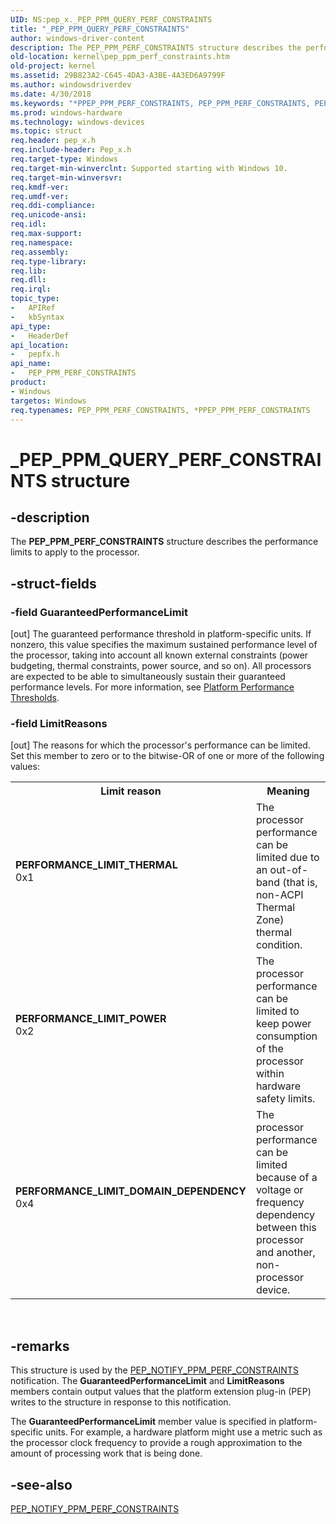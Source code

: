 ```yaml
---
UID: NS:pep_x._PEP_PPM_QUERY_PERF_CONSTRAINTS
title: "_PEP_PPM_QUERY_PERF_CONSTRAINTS"
author: windows-driver-content
description: The PEP_PPM_PERF_CONSTRAINTS structure describes the performance limits to apply to the processor.
old-location: kernel\pep_ppm_perf_constraints.htm
old-project: kernel
ms.assetid: 29B823A2-C645-4DA3-A3BE-4A3ED6A9799F
ms.author: windowsdriverdev
ms.date: 4/30/2018
ms.keywords: "*PPEP_PPM_PERF_CONSTRAINTS, PEP_PPM_PERF_CONSTRAINTS, PEP_PPM_PERF_CONSTRAINTS structure [Kernel-Mode Driver Architecture], PERFORMANCE_LIMIT_DOMAIN_DEPENDENCY, PERFORMANCE_LIMIT_POWER, PERFORMANCE_LIMIT_THERMAL, PPEP_PPM_PERF_CONSTRAINTS, PPEP_PPM_PERF_CONSTRAINTS structure pointer [Kernel-Mode Driver Architecture], _PEP_PPM_QUERY_PERF_CONSTRAINTS, kernel.pep_ppm_perf_constraints, pepfx/PEP_PPM_PERF_CONSTRAINTS, pepfx/PPEP_PPM_PERF_CONSTRAINTS"
ms.prod: windows-hardware
ms.technology: windows-devices
ms.topic: struct
req.header: pep_x.h
req.include-header: Pep_x.h
req.target-type: Windows
req.target-min-winverclnt: Supported starting with Windows 10.
req.target-min-winversvr: 
req.kmdf-ver: 
req.umdf-ver: 
req.ddi-compliance: 
req.unicode-ansi: 
req.idl: 
req.max-support: 
req.namespace: 
req.assembly: 
req.type-library: 
req.lib: 
req.dll: 
req.irql: 
topic_type:
-	APIRef
-	kbSyntax
api_type:
-	HeaderDef
api_location:
-	pepfx.h
api_name:
-	PEP_PPM_PERF_CONSTRAINTS
product:
- Windows
targetos: Windows
req.typenames: PEP_PPM_PERF_CONSTRAINTS, *PPEP_PPM_PERF_CONSTRAINTS
---
```


# _PEP_PPM_QUERY_PERF_CONSTRAINTS structure


## -description


The <b>PEP_PPM_PERF_CONSTRAINTS</b> structure describes the performance limits to apply to the processor.


## -struct-fields




### -field GuaranteedPerformanceLimit

[out] The guaranteed performance threshold in platform-specific units. If nonzero, this value specifies the maximum sustained performance level of the processor, taking into account all known external constraints (power budgeting, thermal constraints, power source, and so on). All processors are expected to be able to simultaneously sustain their guaranteed performance levels. For more information, see <a href="https://msdn.microsoft.com/library/windows/hardware/mt629132">Platform Performance Thresholds</a>.


### -field LimitReasons

[out] The reasons for which the processor's performance can be limited. Set this member to zero or to the bitwise-OR of one or more of the following values:

<table>
<tr>
<th>Limit reason</th>
<th>Meaning</th>
</tr>
<tr>
<td width="40%"><a id="PERFORMANCE_LIMIT_THERMAL"></a><a id="performance_limit_thermal"></a><dl>
<dt><b>PERFORMANCE_LIMIT_THERMAL</b></dt>
<dt>0x1</dt>
</dl>
</td>
<td width="60%">
The processor performance can be limited due to an out-of-band (that is, non-ACPI Thermal Zone) thermal condition.

</td>
</tr>
<tr>
<td width="40%"><a id="PERFORMANCE_LIMIT_POWER"></a><a id="performance_limit_power"></a><dl>
<dt><b>PERFORMANCE_LIMIT_POWER</b></dt>
<dt>0x2</dt>
</dl>
</td>
<td width="60%">
The processor performance can be limited to keep power consumption of the processor within hardware safety limits.

</td>
</tr>
<tr>
<td width="40%"><a id="PERFORMANCE_LIMIT_DOMAIN_DEPENDENCY"></a><a id="performance_limit_domain_dependency"></a><dl>
<dt><b>PERFORMANCE_LIMIT_DOMAIN_DEPENDENCY</b></dt>
<dt>0x4</dt>
</dl>
</td>
<td width="60%">
The processor performance can be limited because of a voltage or frequency dependency between this processor and another, non-processor device.

</td>
</tr>
</table>
 


## -remarks



This structure is used by the <a href="https://msdn.microsoft.com/en-us/library/windows/hardware/mt186815">PEP_NOTIFY_PPM_PERF_CONSTRAINTS</a> notification. The <b>GuaranteedPerformanceLimit</b> and <b>LimitReasons</b> members contain output values that the platform extension plug-in (PEP) writes to the structure in response to this notification.

The <b>GuaranteedPerformanceLimit</b> member value is specified in platform-specific units. For example, a hardware platform might use a metric such as the processor clock frequency to provide a rough approximation to the amount of processing work that is being done. 




## -see-also




<a href="https://msdn.microsoft.com/en-us/library/windows/hardware/mt186815">PEP_NOTIFY_PPM_PERF_CONSTRAINTS</a>
 

 

